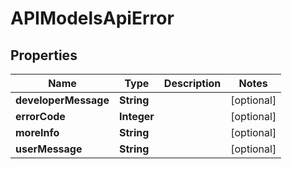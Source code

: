 

# APIModelsApiError


## Properties

| Name | Type | Description | Notes |
|------------ | ------------- | ------------- | -------------|
|**developerMessage** | **String** |  |  [optional] |
|**errorCode** | **Integer** |  |  [optional] |
|**moreInfo** | **String** |  |  [optional] |
|**userMessage** | **String** |  |  [optional] |



